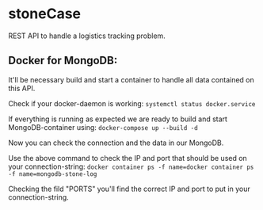 # stoneCase
REST API to handle a logistics tracking problem.


## Docker for MongoDB:
It'll be necessary build and start a container to handle all data contained on this API.

Check if your docker-daemon is working:
`systemctl status docker.service`

If everything is running as expected we are ready to build and start MongoDB-container using:
`docker-compose up --build -d`

Now you can check the connection and the data in our MongoDB.

Use the above command to check the IP and port that should be used on your connection-string:
`docker container ps -f name=docker container ps -f name=mongodb-stone-log`

Checking the fild "PORTS" you'll find the correct IP and port to put in your connection-string.
